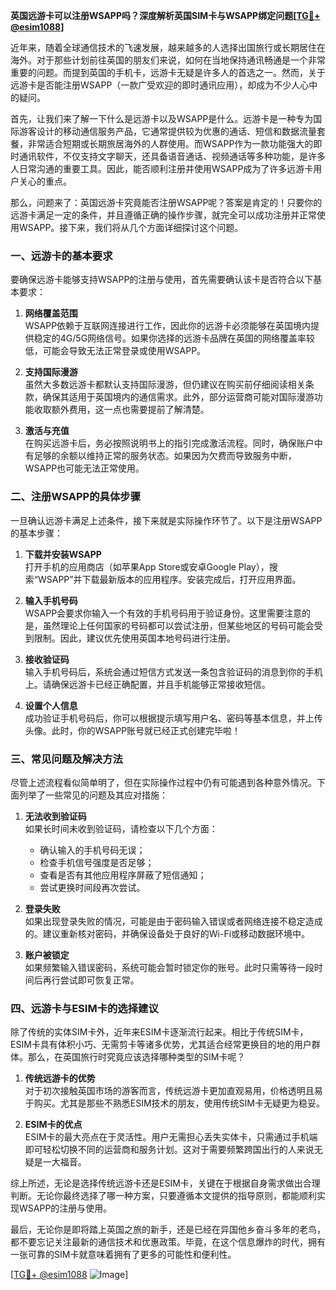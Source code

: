 **英国远游卡可以注册WSAPP吗？深度解析英国SIM卡与WSAPP绑定问题[[TG💪+ @esim1088](https://t.me/s/esim1088)]**

近年来，随着全球通信技术的飞速发展，越来越多的人选择出国旅行或长期居住在海外。对于那些计划前往英国的朋友们来说，如何在当地保持通讯畅通是一个非常重要的问题。而提到英国的手机卡，远游卡无疑是许多人的首选之一。然而，关于远游卡是否能注册WSAPP（一款广受欢迎的即时通讯应用），却成为不少人心中的疑问。

首先，让我们来了解一下什么是远游卡以及WSAPP是什么。远游卡是一种专为国际游客设计的移动通信服务产品，它通常提供较为优惠的通话、短信和数据流量套餐，非常适合短期或长期旅居海外的人群使用。而WSAPP作为一款功能强大的即时通讯软件，不仅支持文字聊天，还具备语音通话、视频通话等多种功能，是许多人日常沟通的重要工具。因此，能否顺利注册并使用WSAPP成为了许多远游卡用户关心的重点。

那么，问题来了：英国远游卡究竟能否注册WSAPP呢？答案是肯定的！只要你的远游卡满足一定的条件，并且遵循正确的操作步骤，就完全可以成功注册并正常使用WSAPP。接下来，我们将从几个方面详细探讨这个问题。

### **一、远游卡的基本要求**

要确保远游卡能够支持WSAPP的注册与使用，首先需要确认该卡是否符合以下基本要求：

1. **网络覆盖范围**  
   WSAPP依赖于互联网连接进行工作，因此你的远游卡必须能够在英国境内提供稳定的4G/5G网络信号。如果你选择的远游卡品牌在英国的网络覆盖率较低，可能会导致无法正常登录或使用WSAPP。

2. **支持国际漫游**  
   虽然大多数远游卡都默认支持国际漫游，但仍建议在购买前仔细阅读相关条款，确保其适用于英国境内的通信需求。此外，部分运营商可能对国际漫游功能收取额外费用，这一点也需要提前了解清楚。

3. **激活与充值**  
   在购买远游卡后，务必按照说明书上的指引完成激活流程。同时，确保账户中有足够的余额以维持正常的服务状态。如果因为欠费而导致服务中断，WSAPP也可能无法正常使用。

### **二、注册WSAPP的具体步骤**

一旦确认远游卡满足上述条件，接下来就是实际操作环节了。以下是注册WSAPP的基本步骤：

1. **下载并安装WSAPP**  
   打开手机的应用商店（如苹果App Store或安卓Google Play），搜索“WSAPP”并下载最新版本的应用程序。安装完成后，打开应用界面。

2. **输入手机号码**  
   WSAPP会要求你输入一个有效的手机号码用于验证身份。这里需要注意的是，虽然理论上任何国家的号码都可以尝试注册，但某些地区的号码可能会受到限制。因此，建议优先使用英国本地号码进行注册。

3. **接收验证码**  
   输入手机号码后，系统会通过短信方式发送一条包含验证码的消息到你的手机上。请确保远游卡已经正确配置，并且手机能够正常接收短信。

4. **设置个人信息**  
   成功验证手机号码后，你可以根据提示填写用户名、密码等基本信息，并上传头像。此时，你的WSAPP账号就已经正式创建完毕啦！

### **三、常见问题及解决方法**

尽管上述流程看似简单明了，但在实际操作过程中仍有可能遇到各种意外情况。下面列举了一些常见的问题及其应对措施：

1. **无法收到验证码**  
   如果长时间未收到验证码，请检查以下几个方面：
   - 确认输入的手机号码无误；
   - 检查手机信号强度是否足够；
   - 查看是否有其他应用程序屏蔽了短信通知；
   - 尝试更换时间段再次尝试。

2. **登录失败**  
   如果出现登录失败的情况，可能是由于密码输入错误或者网络连接不稳定造成的。建议重新核对密码，并确保设备处于良好的Wi-Fi或移动数据环境中。

3. **账户被锁定**  
   如果频繁输入错误密码，系统可能会暂时锁定你的账号。此时只需等待一段时间后再行尝试即可恢复正常。

### **四、远游卡与ESIM卡的选择建议**

除了传统的实体SIM卡外，近年来ESIM卡逐渐流行起来。相比于传统SIM卡，ESIM卡具有体积小巧、无需剪卡等诸多优势，尤其适合经常更换目的地的用户群体。那么，在英国旅行时究竟应该选择哪种类型的SIM卡呢？

1. **传统远游卡的优势**  
   对于初次接触英国市场的游客而言，传统远游卡更加直观易用，价格透明且易于购买。尤其是那些不熟悉ESIM技术的朋友，使用传统SIM卡无疑更为稳妥。

2. **ESIM卡的优点**  
   ESIM卡的最大亮点在于灵活性。用户无需担心丢失实体卡，只需通过手机端即可轻松切换不同的运营商和服务计划。这对于需要频繁跨国出行的人来说无疑是一大福音。

综上所述，无论是选择传统远游卡还是ESIM卡，关键在于根据自身需求做出合理判断。无论你最终选择了哪一种方案，只要遵循本文提供的指导原则，都能顺利实现WSAPP的注册与使用。

最后，无论你是即将踏上英国之旅的新手，还是已经在异国他乡奋斗多年的老鸟，都不要忘记关注最新的通信技术和优惠政策。毕竟，在这个信息爆炸的时代，拥有一张可靠的SIM卡就意味着拥有了更多的可能性和便利性。

[[TG💪+ @esim1088](https://t.me/s/esim1088) ![Image](https://i.postimg.cc/4NQfJmqS/Snipaste-2025-05-13-00-14-12.png)]